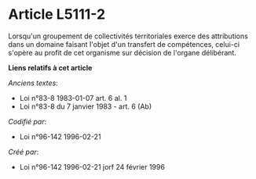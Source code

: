 # Article L5111-2

Lorsqu'un groupement de collectivités territoriales exerce des attributions dans un domaine faisant l'objet d'un transfert de
compétences, celui-ci s'opère au profit de cet organisme sur décision de l'organe délibérant.

**Liens relatifs à cet article**

_Anciens textes_:

  - Loi n°83-8  1983-01-07 art. 6 al. 1
  - Loi n°83-8 du 7 janvier 1983 - art. 6 (Ab)

_Codifié par_:

  - Loi n°96-142 1996-02-21

_Créé par_:

  - Loi n°96-142 1996-02-21 jorf 24 février 1996
